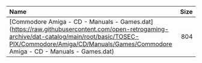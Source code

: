 |Name|Size|
|:---|---:|
|[Commodore Amiga - CD - Manuals - Games.dat](https://raw.githubusercontent.com/open-retrogaming-archive/dat-catalog/main/root/basic/TOSEC-PIX/Commodore/Amiga/CD/Manuals/Games/Commodore Amiga - CD - Manuals - Games.dat)|804|
